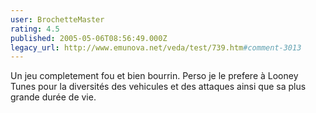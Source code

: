```yaml
---
user: BrochetteMaster
rating: 4.5
published: 2005-05-06T08:56:49.000Z
legacy_url: http://www.emunova.net/veda/test/739.htm#comment-3013
---
```

Un jeu completement fou et bien bourrin. Perso je le prefere à Looney Tunes pour la diversités des vehicules et des attaques ainsi que sa plus grande durée de vie.